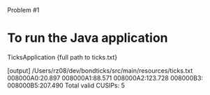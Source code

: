 Problem #1

# To run the Java application
TicksApplication {full path to ticks.txt}

[output]
/Users/rz08/dev/bondticks/src/main/resources/ticks.txt
008000A0:20.897
008000A1:88.571
008000A2:123.728
008000B3:
008000B5:207.490
Total valid CUSIPs: 5